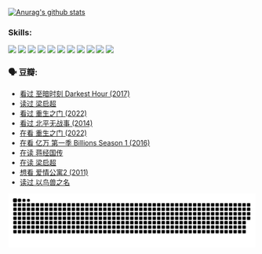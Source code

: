 
[![Anurag's github stats](https://github-readme-stats.vercel.app/api?username=w940853815)](https://github.com/anuraghazra/github-readme-stats)

### Skills:

<code><img height="32" src="https://cdn.jsdelivr.net/npm/simple-icons@v5/icons/python.svg"></code>
<code><img height="32" src="https://cdn.jsdelivr.net/npm/simple-icons@v5/icons/javascript.svg"></code>
<code><img height="32" src="https://cdn.jsdelivr.net/npm/simple-icons@v5/icons/django.svg"></code>
<code><img height="32" src="https://cdn.jsdelivr.net/npm/simple-icons@v5/icons/flask.svg"></code>
<code><img height="32" src="https://cdn.jsdelivr.net/npm/simple-icons@v5/icons/vuetify.svg"></code>
<code><img height="32" src="https://cdn.jsdelivr.net/npm/simple-icons@v5/icons/git.svg"></code>
<code><img height="32" src="https://cdn.jsdelivr.net/npm/simple-icons@v5/icons/docker.svg"></code>
<code><img height="32" src="https://cdn.jsdelivr.net/npm/simple-icons@v5/icons/postgresql.svg"></code>
<code><img height="32" src="https://cdn.jsdelivr.net/npm/simple-icons@v5/icons/elasticsearch.svg"></code>
<code><img height="32" src="https://cdn.jsdelivr.net/npm/simple-icons@v5/icons/macos.svg"></code>
<code><img height="32" src="https://cdn.jsdelivr.net/npm/simple-icons@v5/icons/linux.svg"></code>

### 🗣 豆瓣:

<!-- DOUBAN-ACTIVITIES:START -->
- [看过 至暗时刻 Darkest Hour‎ (2017)](https://www.douban.com/people/136069238/status/3891150447/?_i=54539512)
- [读过 梁启超](https://www.douban.com/people/136069238/status/3890762532/?_i=54539512)
- [看过 重生之门‎ (2022)](https://www.douban.com/people/136069238/status/3890599462/?_i=54539512)
- [看过 北平无战事‎ (2014)](https://www.douban.com/people/136069238/status/3889810506/?_i=54539512)
- [在看 重生之门‎ (2022)](https://www.douban.com/people/136069238/status/3882598762/?_i=54539512)
- [在看 亿万 第一季 Billions Season 1‎ (2016)](https://www.douban.com/people/136069238/status/3878098700/?_i=54539512)
- [在读 蒋经国传](https://www.douban.com/people/136069238/status/3877458956/?_i=54539512)
- [在读 梁启超](https://www.douban.com/people/136069238/status/3876806133/?_i=54539512)
- [想看 爱情公寓2‎ (2011)](https://www.douban.com/people/136069238/status/3876682115/?_i=54539512)
- [读过 以鸟兽之名](https://www.douban.com/people/136069238/status/3876369302/?_i=54539512)
<!-- DOUBAN-ACTIVITIES:END -->


![Snake animation](https://raw.githubusercontent.com/w940853815/w940853815/output/github-contribution-grid-snake.svg)

<!--
**w940853815/w940853815** is a ✨ _special_ ✨ repository because its `README.md` (this file) appears on your GitHub profile.

Here are some ideas to get you started:

- 🔭 I’m currently working on ...
- 🌱 I’m currently learning ...
- 👯 I’m looking to collaborate on ...
- 🤔 I’m looking for help with ...
- 💬 Ask me about ...
- 📫 How to reach me: ...
- 😄 Pronouns: ...
- ⚡ Fun fact: ...
-->
